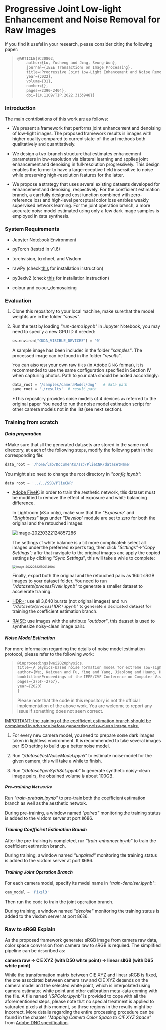 # Progressive Joint Low-light Enhancement and Noise Removal for Raw Images



If you find it useful in your research, please consider citing the following paper:

> ```latex
> @ARTICLE{9730802,
>     author={Lu, Yucheng and Jung, Seung-Won},
>     journal={IEEE Transactions on Image Processing}, 
>     title={Progressive Joint Low-Light Enhancement and Noise Removal for Raw Images}, 
>     year={2022},
>     volume={31},
>     number={},
>     pages={2390-2404},
>     doi={10.1109/TIP.2022.3155948}}
> ```



### Introduction

The main contributions of this work are as follows:

- We present a framework that performs joint enhancement and denoising of low-light images. The proposed framework results in images with higher quality compared to current state-of-the art methods both qualitatively and quantitatively.

- We design a two-branch structure that estimates enhancement parameters in low-resolution via bilateral learning and applies joint enhancement and denoising in full-resolution progressively. This design enables the former to have a large receptive field insensitive to noise while preserving high-resolution features for the latter.

- We propose a strategy that uses several existing datasets developed for enhancement and denoising, respectively. For the coefficient estimation branch, a carefully designed cost function combined with zero-reference loss and high-level perceptual color loss enables weakly supervised network learning. For the joint operation branch, a more accurate noise model estimated using only a few dark image samples is employed in data synthesis.

  

### System Requirements

- Jupyter Notebook Environment

- pyTorch (tested in v1.6)

- torchvision, torchnet, and Visdom
- rawPy (check [this](https://pypi.org/project/rawpy/) for installation instruction)

- py3exiv2 (check [this](https://stackoverflow.com/questions/41075975/impossible-to-install-py3exiv2-with-pip) for installation instruction)
- colour and colour_demosaicing



### Evaluation

1. Clone this repository to your local machine, make sure that the model weights are in the folder *"saves"*.

2. Run the test by loading *"run-demo.ipynb"* in Jupyter Notebook, you may need to specify a new GPU ID if needed:

   ```python
   os.environ["CUDA_VISIBLE_DEVICES"] = '0'
   ```

   A sample image has been included in the folder *"samples"*. The processed image can be found in the folder *"results"*.

   You can also test your own raw files (in Adobe DNG format), it is recommended to use the same configuration specified in Section IV when capturing photos. Path to your data should be added accordingly:

   ```python
   data_root = '/samples/cameraModel/dng'	# data path
   save_root = './results'	# result path
   ```

   *This repository provides noise models of 4 devices as referred to the original paper. You need to run the noise model estimation script for other camera models not in the list (see next section).



### Training from scratch

#### *Data preparation*

*Make sure that all the generated datasets are stored in the same root directory, at each of the following steps, modify the following path in the corresponding file:

```python
data_root = '/home/lab/Documents/ssd/PlieCNR/datasetName'
```

You might also need to change the root directory in *"config.ipynb"*:

```python
data_root = '../../SSD/PlieCNR'
```

- [Adobe FiveK](https://data.csail.mit.edu/graphics/fivek/): in order to train the aesthetic network, this dataset must be modified to remove the effect of exposure and white balancing difference.

  In Lightroom (v3.x only), make sure that the *"Exposure"* and *"Brightness"* tags under *"Develop"* module are set to zero for both the original and the retouched images:

  ![image-20220322124857286](README.assets/image-20220322124857286.png)

  The settings of white balance is a bit more complicated: select all images under the preferred expert's tag, then click *"Settings"*→*"Copy Settings"*; after that navigate to the original images and apply the copied settings by clicking *"Sync Settings"*, this will take a while to complete:

  <img src="README.assets/image-20220322130014904.png" alt="image-20220322130014904" style="zoom:67%;" />

  Finally, export both the original and the retouched pairs as 16bit sRGB images to your dataset folder. You need to run *"/datasets/processFivek.ipynb"* to generate a smaller dataset to accelerate training.

- [HDR+](https://hdrplusdata.org/): use all 3,640 bursts (not original images) and run *"/datasets/processHDR+.ipynb"* to generate a dedicated dataset for training the coefficient estimation branch.

- [RAISE](http://loki.disi.unitn.it/RAISE/): use images with the attribute *"outdoor"*, this dataset is used to synthesize noisy-clean image pairs.



#### *Noise Model Estimation*

For more information regarding the details of noise model estimation protocol, please refer to the following work:

> ```latex
> @inproceedings{wei2020physics,
> title={A physics-based noise formation model for extreme low-light raw denoising},
> author={Wei, Kaixuan and Fu, Ying and Yang, Jiaolong and Huang, Hua},
> booktitle={Proceedings of the IEEE/CVF Conference on Computer Vision and Pattern Recognition},
> pages={2758--2767},
> year={2020}
> }
> ```
> Please note that the code in this repository is not the official implementation of the above work. You are welcome to report any issue if something does not seem correct.



<u>IMPORTANT: the training of the coefficient estimation branch should be completed in advance before generating noisy-clean image pairs.</u>

1. For every new camera model, you need to prepare some dark images taken in lightless environment. It is recommended to take several images per ISO setting to build up a better noise model.

2. Run *"/dataset/estNoiseModel.ipynb"* to estimate noise model for the given camera, this will take a while to finish.

3. Run *"/dataset/genSythSet.ipynb"* to generate synthetic noisy-clean image pairs, the obtained volume is about 100GB.



#### *Pre-training Networks*

Run *"train-pretrain.ipynb"* to pre-train both the coefficient estimation branch as well as the aesthetic network.

During pre-training, a window named *"paired"* monitoring the training status is added to the visdom server at port 8686.



#### *Training Coefficient Estimation Branch*

After the pre-training is completed, run *"train-enhancer.ipynb"* to train the coefficient estimation branch.

During training, a window named *"unpaired"* monitoring the training status is added to the visdom server at port 8686.



#### *Training Joint Operation Branch*

For each camera model, specify its model name in *"train-denoiser.ipynb"*:

```python
cam_model = 'Pixel3'
```

Then run the code to train the joint operation branch.

During training, a window named *"denoise"* monitoring the training status is added to the visdom server at port 8686.



### Raw to sRGB Explain

As the proposed framework generates sRGB image from camera raw data, color space conversion from camera raw to sRGB is required. The simplified pipeline can be described as:

**camera raw → CIE XYZ (with D50 white point) → linear sRGB (with D65 white point)**

While the transformation matrix between CIE XYZ and linear sRGB is fixed, the one associated between camera raw and CIE XYZ depends on the camera model and the selected white point, which is interpolated using camera estimated white point and other calibration meta-data coming with the file. A file named *"ISPColor.ipynb"* is provided to cope with all the aforementioned steps, please note that no special treatment is applied to saturated pixels at this moment, so these regions in the results might be incorrect. More details regarding the entire processing procedure can be found in the chapter *"Mapping Camera Color Space to CIE XYZ Space"* from [Adobe DNG specification](https://helpx.adobe.com/content/dam/help/en/photoshop/pdf/dng_spec_1_6_0_0.pdf).
